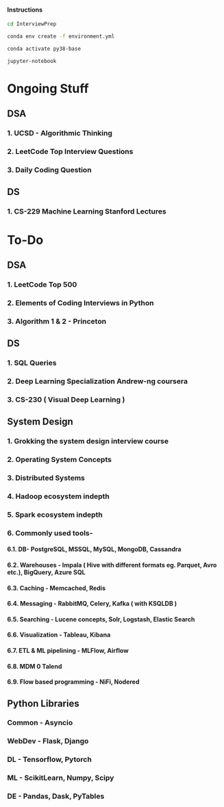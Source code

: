 #### Instructions

```bash
cd InterviewPrep

conda env create -f environment.yml

conda activate py38-base

jupyter-notebook
```


# Ongoing Stuff

## DSA
### 1. UCSD - Algorithmic Thinking
### 2. LeetCode Top Interview Questions
### 3. Daily Coding Question

## DS
### 1. CS-229 Machine Learning Stanford Lectures

# To-Do
## DSA
### 1. LeetCode Top 500
### 2. Elements of Coding Interviews in Python
### 3. Algorithm 1 & 2 - Princeton

## DS
### 1. SQL Queries
### 2. Deep Learning Specialization Andrew-ng coursera
### 3. CS-230 ( Visual Deep Learning )

## System Design
### 1. Grokking the system design interview course
### 2. Operating System Concepts
### 3. Distributed Systems
### 4. Hadoop ecosystem indepth
### 5. Spark ecosystem indepth
### 6. Commonly used tools-
#### 6.1. DB- PostgreSQL, MSSQL, MySQL, MongoDB, Cassandra
#### 6.2. Warehouses - Impala ( Hive with different formats eg. Parquet, Avro etc.), BigQuery, Azure SQL
#### 6.3. Caching - Memcached, Redis
#### 6.4. Messaging - RabbitMQ, Celery, Kafka ( with KSQLDB )
#### 6.5. Searching - Lucene concepts, Solr, Logstash, Elastic Search
#### 6.6. Visualization - Tableau, Kibana
#### 6.7. ETL & ML pipelining - MLFlow, Airflow
#### 6.8. MDM 0 Talend
#### 6.9. Flow based programming - NiFi, Nodered

## Python Libraries
### Common - Asyncio
### WebDev - Flask, Django
### DL - Tensorflow, Pytorch
### ML - ScikitLearn, Numpy, Scipy
### DE - Pandas, Dask, PyTables